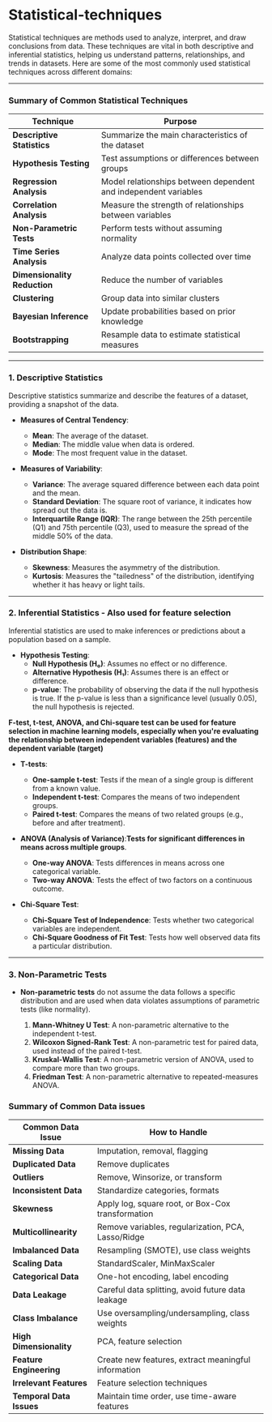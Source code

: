# Statistical-techniques
Statistical techniques are methods used to analyze, interpret, and draw conclusions from data. These techniques are vital in both descriptive and inferential statistics, helping us understand patterns, relationships, and trends in datasets. Here are some of the most commonly used statistical techniques across different domains:

---

### Summary of Common Statistical Techniques

| **Technique**               | **Purpose**                                                   |
|-----------------------------|---------------------------------------------------------------|
| **Descriptive Statistics**   | Summarize the main characteristics of the dataset             |
| **Hypothesis Testing**       | Test assumptions or differences between groups                |
| **Regression Analysis**      | Model relationships between dependent and independent variables|
| **Correlation Analysis**     | Measure the strength of relationships between variables       |
| **Non-Parametric Tests**     | Perform tests without assuming normality                      |
| **Time Series Analysis**     | Analyze data points collected over time                       |
| **Dimensionality Reduction** | Reduce the number of variables                                |
| **Clustering**               | Group data into similar clusters                              |
| **Bayesian Inference**       | Update probabilities based on prior knowledge                 |
| **Bootstrapping**            | Resample data to estimate statistical measures                |

---
### **1. Descriptive Statistics**
Descriptive statistics summarize and describe the features of a dataset, providing a snapshot of the data.

- **Measures of Central Tendency**:
  - **Mean**: The average of the dataset.
  - **Median**: The middle value when data is ordered.
  - **Mode**: The most frequent value in the dataset.

- **Measures of Variability**:
  - **Variance**: The average squared difference between each data point and the mean.
  - **Standard Deviation**: The square root of variance, it indicates how spread out the data is.
  - **Interquartile Range (IQR)**: The range between the 25th percentile (Q1) and 75th percentile (Q3), used to measure the spread of the middle 50% of the data.

- **Distribution Shape**:
  - **Skewness**: Measures the asymmetry of the distribution.
  - **Kurtosis**: Measures the "tailedness" of the distribution, identifying whether it has heavy or light tails.

---

### **2. Inferential Statistics** - **Also used for feature selection**
Inferential statistics are used to make inferences or predictions about a population based on a sample.

- **Hypothesis Testing**:
  - **Null Hypothesis (H₀)**: Assumes no effect or no difference.
  - **Alternative Hypothesis (H₁)**: Assumes there is an effect or difference.
  - **p-value**: The probability of observing the data if the null hypothesis is true. If the p-value is less than a significance level (usually 0.05), the null hypothesis is rejected.


 **F-test, t-test, ANOVA, and Chi-square test can be used for feature selection in machine learning models, especially when you're evaluating the relationship between independent variables (features) and the dependent variable (target)**
- **T-tests**:
  - **One-sample t-test**: Tests if the mean of a single group is different from a known value.
  - **Independent t-test**: Compares the means of two independent groups.
  - **Paired t-test**: Compares the means of two related groups (e.g., before and after treatment).

- **ANOVA (Analysis of Variance)**:**Tests for significant differences in means across multiple groups**.
  - **One-way ANOVA**: Tests differences in means across one categorical variable.
  - **Two-way ANOVA**: Tests the effect of two factors on a continuous outcome.

- **Chi-Square Test**:
  - **Chi-Square Test of Independence**: Tests whether two categorical variables are independent.
  - **Chi-Square Goodness of Fit Test**: Tests how well observed data fits a particular distribution.

---
### 3. Non-Parametric Tests

- **Non-parametric tests** do not assume the data follows a specific distribution and are used when data violates assumptions of parametric tests (like normality).

   1. **Mann-Whitney U Test**: A non-parametric alternative to the independent t-test.
   2. **Wilcoxon Signed-Rank Test**: A non-parametric test for paired data, used instead of the paired t-test.
   3. **Kruskal-Wallis Test**: A non-parametric version of ANOVA, used to compare more than two groups.
   4. **Friedman Test**: A non-parametric alternative to repeated-measures ANOVA.

### Summary of Common Data issues

| **Common Data Issue**       | **How to Handle**                                             |
|-----------------------------|---------------------------------------------------------------|
| **Missing Data**            | Imputation, removal, flagging                                 |
| **Duplicated Data**         | Remove duplicates                                             |
| **Outliers**                | Remove, Winsorize, or transform                               |
| **Inconsistent Data**       | Standardize categories, formats                               |
| **Skewness**                | Apply log, square root, or Box-Cox transformation             |
| **Multicollinearity**       | Remove variables, regularization, PCA, Lasso/Ridge                         |
| **Imbalanced Data**         | Resampling (SMOTE), use class weights                         |
| **Scaling Data**            | StandardScaler, MinMaxScaler                                  |
| **Categorical Data**        | One-hot encoding, label encoding                              |
| **Data Leakage**            | Careful data splitting, avoid future data leakage             |
| **Class Imbalance**         | Use oversampling/undersampling, class weights                 |
| **High Dimensionality**     | PCA, feature selection                                        |
| **Feature Engineering**     | Create new features, extract meaningful information           |
| **Irrelevant Features**     | Feature selection techniques                                  |
| **Temporal Data Issues**    | Maintain time order, use time-aware features                  |







